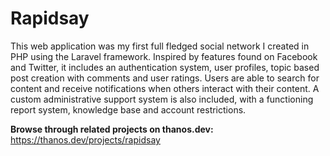 # Rapidsay #
This web application was my first full fledged social network I created in PHP using the Laravel framework. Inspired by features found on Facebook and Twitter, it includes an authentication system, user profiles, topic based post creation with comments and user ratings. Users are able to search for content and receive notifications when others interact with their content. A custom administrative support system is also included, with a functioning report system, knowledge base and account restrictions.

**Browse through related projects on thanos.dev:**  
https://thanos.dev/projects/rapidsay
